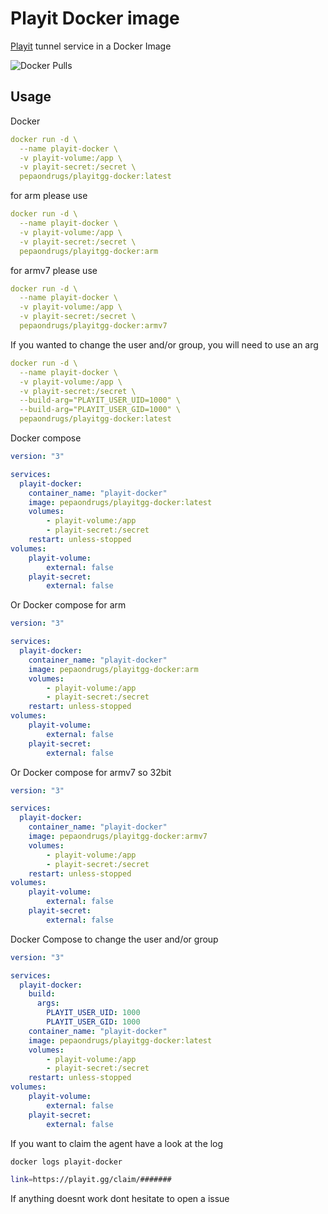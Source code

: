 # Playit Docker image

[Playit](https://playit.gg/) tunnel service in a Docker Image

![Docker Pulls](https://img.shields.io/docker/pulls/pepaondrugs/playitgg-docker)

## Usage



Docker 
```yaml
docker run -d \
  --name playit-docker \
  -v playit-volume:/app \
  -v playit-secret:/secret \
  pepaondrugs/playitgg-docker:latest
```

for arm please use
```yaml
docker run -d \
  --name playit-docker \
  -v playit-volume:/app \
  -v playit-secret:/secret \
  pepaondrugs/playitgg-docker:arm
```

for armv7 please use
```yaml
docker run -d \
  --name playit-docker \
  -v playit-volume:/app \
  -v playit-secret:/secret \
  pepaondrugs/playitgg-docker:armv7   
```

If you wanted to change the user and/or group, you will need to use an arg
```yaml
docker run -d \
  --name playit-docker \
  -v playit-volume:/app \
  -v playit-secret:/secret \
  --build-arg="PLAYIT_USER_UID=1000" \
  --build-arg="PLAYIT_USER_GID=1000" \
  pepaondrugs/playitgg-docker:latest   
```

Docker compose

```yaml
version: "3"

services:
  playit-docker:
    container_name: "playit-docker"
    image: pepaondrugs/playitgg-docker:latest
    volumes:
        - playit-volume:/app
        - playit-secret:/secret
    restart: unless-stopped
volumes:
    playit-volume:
        external: false
    playit-secret:
        external: false

```

Or Docker compose for arm

```yaml
version: "3"

services:
  playit-docker:
    container_name: "playit-docker"
    image: pepaondrugs/playitgg-docker:arm
    volumes:
        - playit-volume:/app
        - playit-secret:/secret
    restart: unless-stopped
volumes:
    playit-volume:
        external: false
    playit-secret:
        external: false
```

Or Docker compose for armv7 so 32bit


```yaml
version: "3"

services:
  playit-docker:
    container_name: "playit-docker"
    image: pepaondrugs/playitgg-docker:armv7
    volumes:
        - playit-volume:/app
        - playit-secret:/secret
    restart: unless-stopped
volumes:
    playit-volume:
        external: false
    playit-secret:
        external: false
```


Docker Compose to change the user and/or group


```yaml
version: "3"

services:
  playit-docker:
    build:
      args:
        PLAYIT_USER_UID: 1000
        PLAYIT_USER_GID: 1000
    container_name: "playit-docker"
    image: pepaondrugs/playitgg-docker:latest
    volumes:
        - playit-volume:/app
        - playit-secret:/secret
    restart: unless-stopped
volumes:
    playit-volume:
        external: false
    playit-secret:
        external: false
```

If you want to claim the agent have a look at the log
```bash
docker logs playit-docker
```
```bash
link=https://playit.gg/claim/#######
```

If anything doesnt work dont hesitate to open a issue
